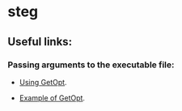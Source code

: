# steg

##  Useful links:
### Passing arguments to the executable file:
- [Using GetOpt](http://www.gnu.org/software/libc/manual/html_node/Using-Getopt.html#Using-Getopt).

- [Example of GetOpt](http://www.gnu.org/software/libc/manual/html_node/Example-of-Getopt.html#Example-of-Getopt).
